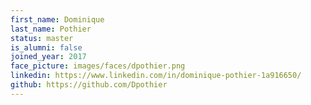 ```yaml
---
first_name: Dominique
last_name: Pothier
status: master
is_alumni: false
joined_year: 2017
face_picture: images/faces/dpothier.png
linkedin: https://www.linkedin.com/in/dominique-pothier-1a916650/
github: https://github.com/Dpothier
---
```

